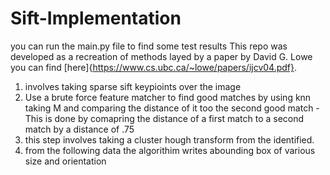 # Sift-Implementation

you can run the main.py file to find some test results
This repo was developed as a recreation of methods layed by a paper by David G. Lowe you can find [here]{https://www.cs.ubc.ca/~lowe/papers/ijcv04.pdf}.


1. involves taking sparse sift keypioints over the image 
2. Use a brute force feature matcher to find good matches by using knn taking M and comparing the distance of it too the second good match
            - This is done by comapring the distance of a first match to a second match by a distance of .75 
3.  this step involves taking a cluster hough transform from the identified.
4.  from the following data the algorithim writes abounding box of various size and orientation



